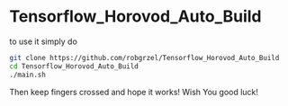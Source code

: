# Tensorflow_Horovod_Auto_Build

to use it simply do

```bash
git clone https://github.com/robgrzel/Tensorflow_Horovod_Auto_Build
cd Tensorflow_Horovod_Auto_Build
./main.sh
```

Then keep fingers crossed and hope it works!
Wish You good luck!

